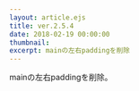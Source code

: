 ```yaml
---
layout: article.ejs
title: ver.2.5.4
date: 2018-02-19 00:00:00
thumbnail: 
excerpt: mainの左右paddingを削除
---
```


mainの左右paddingを削除。
